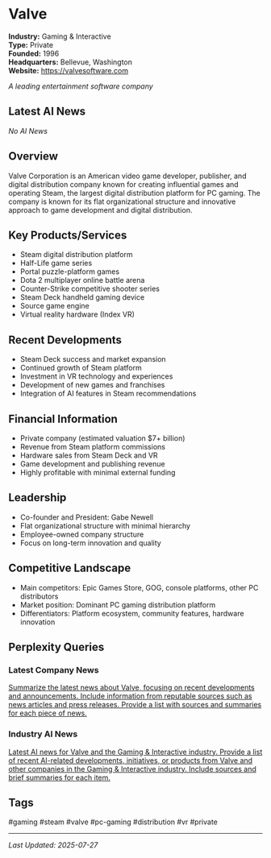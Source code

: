 # Valve

**Industry:** Gaming & Interactive  
**Type:** Private  
**Founded:** 1996  
**Headquarters:** Bellevue, Washington  
**Website:** https://valvesoftware.com

*A leading entertainment software company*

## Latest AI News

*No AI News*

## Overview
Valve Corporation is an American video game developer, publisher, and digital distribution company known for creating influential games and operating Steam, the largest digital distribution platform for PC gaming. The company is known for its flat organizational structure and innovative approach to game development and digital distribution.

## Key Products/Services
- Steam digital distribution platform
- Half-Life game series
- Portal puzzle-platform games
- Dota 2 multiplayer online battle arena
- Counter-Strike competitive shooter series
- Steam Deck handheld gaming device
- Source game engine
- Virtual reality hardware (Index VR)

## Recent Developments
- Steam Deck success and market expansion
- Continued growth of Steam platform
- Investment in VR technology and experiences
- Development of new games and franchises
- Integration of AI features in Steam recommendations

## Financial Information
- Private company (estimated valuation $7+ billion)
- Revenue from Steam platform commissions
- Hardware sales from Steam Deck and VR
- Game development and publishing revenue
- Highly profitable with minimal external funding

## Leadership
- Co-founder and President: Gabe Newell
- Flat organizational structure with minimal hierarchy
- Employee-owned company structure
- Focus on long-term innovation and quality

## Competitive Landscape
- Main competitors: Epic Games Store, GOG, console platforms, other PC distributors
- Market position: Dominant PC gaming distribution platform
- Differentiators: Platform ecosystem, community features, hardware innovation

## Perplexity Queries
### Latest Company News
[Summarize the latest news about Valve, focusing on recent developments and announcements. Include information from reputable sources such as news articles and press releases. Provide a list with sources and summaries for each piece of news.](https://www.perplexity.ai/search/summarize-the-latest-news-about-valve-focusing-on-recent-developments-and-announcements-include-information-from-reputable-sources-such-as-news-articles-and-press-releases-provide-a-list-with-sources-and-summaries-for-each-piece-of-news)

### Industry AI News
[Latest AI news for Valve and the Gaming & Interactive industry. Provide a list of recent AI-related developments, initiatives, or products from Valve and other companies in the Gaming & Interactive industry. Include sources and brief summaries for each item.](https://www.perplexity.ai/search/latest-ai-news-for-valve-and-the-gaming-interactive-industry-provide-a-list-of-recent-ai-related-developments-initiatives-or-products-from-valve-and-other-companies-in-the-gaming-interactive-industry-include-sources-and-brief-summaries-for-each-item)

## Tags
#gaming #steam #valve #pc-gaming #distribution #vr #private

---
*Last Updated: 2025-07-27*